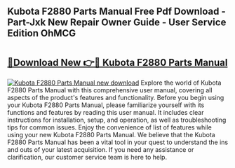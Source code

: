 ## Kubota F2880 Parts Manual Free Pdf Download - Part-Jxk New Repair Owner Guide - User Service Edition OhMCG

# <h2><a href="http://bc91566.oget.top/?id=Kubota+F2880+Parts+Manual">🔗Download New 👉🔴 Kubota F2880 Parts Manual</a></h2>

[![Kubota F2880 Parts Manual new download](https://i.imgur.com/5g1atiW.png)](http://bc91566.oget.top/?id=Kubota+F2880+Parts+Manual)
Explore the world of Kubota F2880 Parts Manual with this comprehensive user manual, covering all aspects of the product's features and functionality. Before you begin using your Kubota F2880 Parts Manual, please familiarize yourself with its functions and features by reading this user manual. It includes clear instructions for installation, setup, and operation, as well as troubleshooting tips for common issues. Enjoy the convenience of list of features while using your new Kubota F2880 Parts Manual. We believe that the Kubota F2880 Parts Manual has been a vital tool in your quest to understand the ins and outs of your latest acquisition. If you need any assistance or clarification, our customer service team is here to help.
